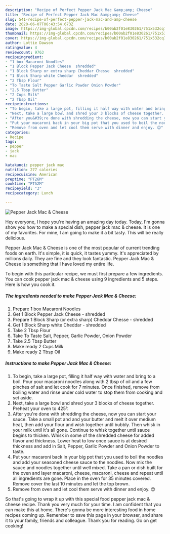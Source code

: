 ```yaml
---
description: "Recipe of Perfect Pepper Jack Mac &amp;amp; Cheese"
title: "Recipe of Perfect Pepper Jack Mac &amp;amp; Cheese"
slug: 541-recipe-of-perfect-pepper-jack-mac-and-amp-cheese
date: 2020-06-07T06:43:54.673Z
image: https://img-global.cpcdn.com/recipes/b00ab2f01e830261/751x532cq70/pepper-jack-mac-cheese-recipe-main-photo.jpg
thumbnail: https://img-global.cpcdn.com/recipes/b00ab2f01e830261/751x532cq70/pepper-jack-mac-cheese-recipe-main-photo.jpg
cover: https://img-global.cpcdn.com/recipes/b00ab2f01e830261/751x532cq70/pepper-jack-mac-cheese-recipe-main-photo.jpg
author: Lottie Dawson
ratingvalue: 4
reviewcount: 9763
recipeingredient:
- "1 box Macaroni Noodles"
- "1 Block Pepper Jack Cheese  shredded"
- "1 Block Sharp or extra sharp Cheddar Chesse  shredded"
- "1 Block Sharp white Cheddar  shredded"
- "2 Tbsp Flour"
- "To Taste Salt Pepper Garlic Powder Onion Powder"
- "2.5 Tbsp Butter"
- "2 Cups Milk"
- "2 Tbsp Oil"
recipeinstructions:
- "To begin, take a large pot, filling it half way with water and bring to a boil. Pour your macaroni noodles along with 2 tbsp of oil and a few pinches of salt and let cook for 7 minutes. Once finished, remove from boiling water and rinse under cold water to stop them from cooking and set aside."
- "Next, take a large bowl and shred your 3 blocks of cheese together. Preheat your oven to 425°."
- "After you&#39;re done with shredding the cheese, now you can start your sauce. Take a small pot and and your butter and melt it over medium heat, then add your flour and wish together until bubbly. Then whisk in your milk until it&#39;s all gone. Continue to whisk together until sauce begins to thicken. Whisk in some of the shredded cheese for added flavor and thickness. Lower heat to low once sauce is at desired thickness and add in Salt, Pepper, Garlic Powder and Onion Powder to taste."
- "Put your macaroni back in your big pot that you used to boil the noodles and add your seasoned cheese sauce to the noodles. Now mix the sauce and noodles together until well mixed. Take a pan or dish built for the oven and layer macaroni, cheese, macaroni, cheese and repeat until all ingredients are gone. Place in the oven for 35 minutes covered. Remove cover the last 10 minutes and let the top brown."
- "Remove from oven and let cool them serve with dinner and enjoy. 😊"
categories:
- Recipe
tags:
- pepper
- jack
- mac

katakunci: pepper jack mac 
nutrition: 277 calories
recipecuisine: American
preptime: "PT26M"
cooktime: "PT52M"
recipeyield: "3"
recipecategory: Lunch

---
```



![Pepper Jack Mac &amp; Cheese](https://img-global.cpcdn.com/recipes/b00ab2f01e830261/751x532cq70/pepper-jack-mac-cheese-recipe-main-photo.jpg)

Hey everyone, I hope you're having an amazing day today. Today, I'm gonna show you how to make a special dish, pepper jack mac &amp; cheese. It is one of my favorites. For mine, I am going to make it a bit tasty. This will be really delicious.

Pepper Jack Mac &amp; Cheese is one of the most popular of current trending foods on earth. It's simple, it is quick, it tastes yummy. It's appreciated by millions daily. They are fine and they look fantastic. Pepper Jack Mac &amp; Cheese is something that I have loved my entire life.




To begin with this particular recipe, we must first prepare a few ingredients. You can cook pepper jack mac &amp; cheese using 9 ingredients and 5 steps. Here is how you cook it.

<!--inarticleads1-->

##### The ingredients needed to make Pepper Jack Mac &amp; Cheese:

1. Prepare 1 box Macaroni Noodles
1. Get 1 Block Pepper Jack Cheese - shredded
1. Prepare 1 Block Sharp (or extra sharp) Cheddar Chesse - shredded
1. Get 1 Block Sharp white Cheddar - shredded
1. Take 2 Tbsp Flour
1. Take To Taste Salt, Pepper, Garlic Powder, Onion Powder
1. Take 2.5 Tbsp Butter
1. Make ready 2 Cups Milk
1. Make ready 2 Tbsp Oil




<!--inarticleads2-->

##### Instructions to make Pepper Jack Mac &amp; Cheese:

1. To begin, take a large pot, filling it half way with water and bring to a boil. Pour your macaroni noodles along with 2 tbsp of oil and a few pinches of salt and let cook for 7 minutes. Once finished, remove from boiling water and rinse under cold water to stop them from cooking and set aside.
1. Next, take a large bowl and shred your 3 blocks of cheese together. Preheat your oven to 425°.
1. After you&#39;re done with shredding the cheese, now you can start your sauce. Take a small pot and and your butter and melt it over medium heat, then add your flour and wish together until bubbly. Then whisk in your milk until it&#39;s all gone. Continue to whisk together until sauce begins to thicken. Whisk in some of the shredded cheese for added flavor and thickness. Lower heat to low once sauce is at desired thickness and add in Salt, Pepper, Garlic Powder and Onion Powder to taste.
1. Put your macaroni back in your big pot that you used to boil the noodles and add your seasoned cheese sauce to the noodles. Now mix the sauce and noodles together until well mixed. Take a pan or dish built for the oven and layer macaroni, cheese, macaroni, cheese and repeat until all ingredients are gone. Place in the oven for 35 minutes covered. Remove cover the last 10 minutes and let the top brown.
1. Remove from oven and let cool them serve with dinner and enjoy. 😊




So that's going to wrap it up with this special food pepper jack mac &amp; cheese recipe. Thank you very much for your time. I am confident that you can make this at home. There's gonna be more interesting food in home recipes coming up. Remember to save this page in your browser, and share it to your family, friends and colleague. Thank you for reading. Go on get cooking!
